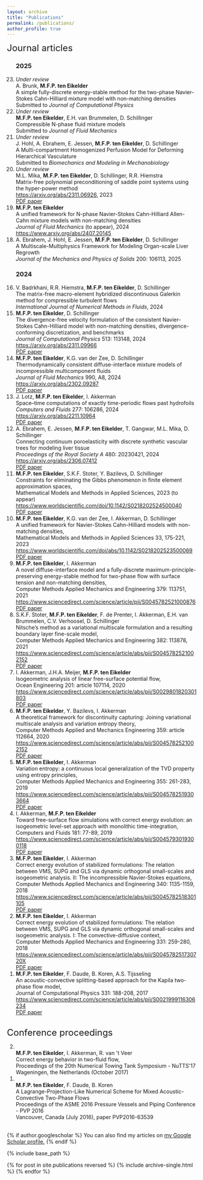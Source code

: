 ```yaml
---
layout: archive
title: "Publications"
permalink: /publications/
author_profile: true
---
```

<font size="5">  
    Journal articles
</font>
<ol reversed>        
<li style="list-style: none;"><h3>2025</h3></li>
   <li><i> Under review </i><br> A. Brunk, <b>M.F.P. ten Eikelder</b><br>
   A simple fully-discrete energy-stable method for the two-phase Navier-Stokes Cahn-Hilliard mixture model with non-matching densities<br>
   Submitted to <i>Journal of Computational Physics</i></li>
<li><i> Under review </i><br> <b>M.F.P. ten Eikelder</b>, E.H. van Brummelen, D. Schillinger <br>
   Compressible N-phase fluid mixture models<br>
   Submitted to <i>Journal of Fluid Mechanics</i></li>
   <li><i> Under review </i><br> J. Hohl, A. Ebrahem, E. Jessen, <b>M.F.P. ten Eikelder</b>, D. Schillinger<br>
   A Multi-compartment Homogenized Perfusion Model for Deforming Hierarchical Vasculature<br>
   Submitted to <i>Biomechanics and Modeling in Mechanobiology</i></li>
  <li><i> Under review </i><br> M.L. Mika, <b>M.F.P. ten Eikelder</b>, D. Schillinger, R.R. Hiemstra <br>
Matrix-free polynomial preconditioning of saddle point systems using the hyper-power method <br>
<a href="https://arxiv.org/abs/2311.06926">https://arxiv.org/abs/2311.06926</a>, 2023 <br>
<a href="http://marcoteneikelder.github.io/files/Mika_2023_arxiv.pdf">PDF paper</a></li>
<li><b>M.F.P. ten Eikelder</b><br>
   A unified framework for N-phase Navier-Stokes Cahn-Hilliard Allen-Cahn mixture models with non-matching densities<br>
   <i>Journal of Fluid Mechanics</i> (to appear), 2024<br>
   <a href="https://www.arxiv.org/abs/2407.20145">https://www.arxiv.org/abs/2407.20145</a></li>
<li>A. Ebrahem, J. Hohl, E. Jessen, <b>M.F.P. ten Eikelder</b>, D. Schillinger<br>
   A Multiscale-Multiphysics Framework for Modeling Organ-scale Liver Regrowth<br>
   <i>Journal of the Mechanics and Physics of Solids</i> 200: 106113, 2025</li>
<li style="list-style: none;"><h3>2024</h3></li>
<li>V. Badrkhani, R.R. Hiemstra, <b>M.F.P. ten Eikelder</b>, D. Schillinger<br>
   The matrix-free macro-element hybridized discontinuous Galerkin method for compressible turbulent flows<br>
   <i>International Journal of Numerical Methods in Fluids</i>, 2024</li>
  <li><b>M.F.P. ten Eikelder</b>, D. Schillinger<br>
   The divergence-free velocity formulation of the consistent Navier-Stokes Cahn-Hilliard model with non-matching densities, divergence-conforming discretization, and benchmarks<br>
   <i>Journal of Computational Physics</i> 513: 113148, 2024<br>
   <a href="https://arxiv.org/abs/2311.09966">https://arxiv.org/abs/2311.09966</a><br>
   <a href="http://marcoteneikelder.github.io/files/ten_Eikelder_2023_divNSCH_arxiv.pdf">PDF paper</a></li>
  <li><b>M.F.P. ten Eikelder</b>, K.G. van der Zee, D. Schillinger<br>
   Thermodynamically consistent diffuse-interface mixture models of incompressible multicomponent fluids<br>
   <i>Journal of Fluid Mechanics</i> 990, A8, 2024<br>
   <a href="https://arxiv.org/abs/2302.09287">https://arxiv.org/abs/2302.09287</a><br>
   <a href="http://marcoteneikelder.github.io/files/ten_Eikelder_2023_mix_arxiv.pdf">PDF paper</a></li>
   <li>J. Lotz, <b>M.F.P. ten Eikelder</b>, I. Akkerman<br>
   Space–time computations of exactly time-periodic flows past hydrofoils<br>
   <i>Computers and Fluids</i> 277: 106286, 2024<br>
   <a href="https://arxiv.org/abs/2211.10964">https://arxiv.org/abs/2211.10964</a><br>
   <a href="http://marcoteneikelder.github.io/files/Lotz_2022_arxiv.pdf">PDF paper</a></li>
  <li>A. Ebrahem, E. Jessen, <b>M.F.P. ten Eikelder</b>, T. Gangwar, M.L. Mika, D. Schillinger<br>
Connecting continuum poroelasticity with discrete synthetic vascular trees for modeling liver tissue<br>
   <i>Proceedings of the Royal Society A</i> 480: 20230421, 2024<br>
   <a href="https://arxiv.org/abs/2306.07412">https://arxiv.org/abs/2306.07412</a><br>
   <a href="http://marcoteneikelder.github.io/files/Ebrahem_2023_arxiv.pdf">PDF paper</a></li>
  <li><b>M.F.P. ten Eikelder</b>, S.K.F. Stoter, Y. Bazilevs, D. Schillinger <br>
Constraints for eliminating the Gibbs phenomenon in finite element approximation spaces, <br>
Mathematical Models and Methods in Applied Sciences, 2023 (to appear) <br>
<a href="https://www.worldscientific.com/doi/10.1142/S0218202524500040">https://www.worldscientific.com/doi/10.1142/S0218202524500040</a> <br>
<a href="http://marcoteneikelder.github.io/files/ten_Eikelder_2023_constraints_arxiv.pdf">PDF paper</a></li>
  <li><b>M.F.P. ten Eikelder</b>, K.G. van der Zee, I. Akkerman, D. Schillinger<br>
A unified framework for Navier-Stokes Cahn-Hilliard models with non-matching densities, <br>
Mathematical Models and Methods in Applied Sciences 33, 175-221, 2023 <br>
<a href="https://www.worldscientific.com/doi/abs/10.1142/S0218202523500069">https://www.worldscientific.com/doi/abs/10.1142/S0218202523500069</a> <br>
<a href="http://marcoteneikelder.github.io/files/ten_Eikelder_2023_NSCH_M3AS.pdf">PDF paper</a></li>
  <li><b>M.F.P. ten Eikelder</b>, I. Akkerman <br>
A novel diffuse-interface model and a fully-discrete maximum-principle-preserving energy-stable method for two-phase flow with
surface tension and non-matching densities,<br>
Computer Methods Applied Mechanics and Engineering 379: 113751, 2021<br>
<a href="https://www.sciencedirect.com/science/article/pii/S0045782521000876">https://www.sciencedirect.com/science/article/pii/S0045782521000876</a> <br>
<a href="http://marcoteneikelder.github.io/files/ten_Eikelder_2021_energyLS_arxiv.pdf">PDF paper</a></li>
  <li>S.K.F. Stoter, <b>M.F.P. ten Eikelder</b>, F. de Prenter, I. Akkerman, E.H. van Brummelen, C.V. Verhoosel, D. Schillinger <br>
Nitsche’s method as a variational multiscale formulation and a resulting boundary layer fine-scale model, <br>
Computer Methods Applied Mechanics and Engineering 382: 113878, 2021 <br>
<a href="https://www.sciencedirect.com/science/article/abs/pii/S0045782521002152">https://www.sciencedirect.com/science/article/abs/pii/S0045782521002152</a> <br>
<a href="http://marcoteneikelder.github.io/files/Stoter_2021_VMSNitsche_arxiv.pdf">PDF paper</a></li>
  <li>I. Akkerman, J.H.A. Meijer, <b>M.F.P. ten Eikelder</b> <br>
Isogeometric analysis of linear free-surface potential flow, <br>
Ocean Engineering 201: article 107114, 2020 <br>
<a href="https://www.sciencedirect.com/science/article/abs/pii/S0029801820301803">https://www.sciencedirect.com/science/article/abs/pii/S0029801820301803</a> <br>
<a href="http://marcoteneikelder.github.io/files/Akkerman_2020_IGApotflow_arxiv.pdf">PDF paper</a></li>
  <li><b>M.F.P. ten Eikelder</b>, Y. Bazilevs, I. Akkerman<br>
A theoretical framework for discontinuity capturing: Joining variational multiscale analysis and variation entropy
theory,<br>
Computer Methods Applied and Mechanics Engineering 359: article 112664, 2020 <br>
<a href="https://www.sciencedirect.com/science/article/abs/pii/S0045782519305493">https://www.sciencedirect.com/science/article/abs/pii/S0045782521002152</a> <br>
<a href="http://marcoteneikelder.github.io/files/ten_Eikelder_2020_VMSDC_CMAME.pdf">PDF paper</a></li>
  <li><b>M.F.P. ten Eikelder</b>, I. Akkerman <br>
Variation entropy: a continuous local generalization of the TVD property using entropy principles, <br>
Computer Methods Applied Mechanics and Engineering 355: 261-283, 2019 <br>
<a href="https://www.sciencedirect.com/science/article/abs/pii/S0045782519303664">https://www.sciencedirect.com/science/article/abs/pii/S0045782519303664</a> <br>
<a href="http://marcoteneikelder.github.io/files/ten_Eikelder_2019_VE_arxiv.pdf">PDF paper</a></li>
  <li>I. Akkerman, <b>M.F.P. ten Eikelder</b><br>
Toward free-surface flow simulations with correct energy evolution: an isogeometric level-set approach with monolithic time-integration,<br>
Computers and Fluids 181: 77-89, 2019 <br>
<a href="https://www.sciencedirect.com/science/article/abs/pii/S0045793019300118">https://www.sciencedirect.com/science/article/abs/pii/S0045793019300118</a> <br>
<a href="http://marcoteneikelder.github.io/files/Akkerman_2019_towardenergy_arxiv.pdf">PDF paper</a></li>
  <li><b>M.F.P. ten Eikelder</b>, I. Akkerman<br>
Correct energy evolution of stabilized formulations: The relation between VMS, SUPG and GLS via dynamic orthogonal small-scales and isogeometric analysis. II: The incompressible Navier-Stokes equations,<br>
Computer Methods Applied Mechanics and Engineering 340: 1135-1159, 2018 <br>
<a href="https://www.sciencedirect.com/science/article/abs/pii/S0045782518301105">https://www.sciencedirect.com/science/article/abs/pii/S0045782518301105</a> <br>
<a href="http://marcoteneikelder.github.io/files/ten_Eikelder_2018_energyNS_arxiv.pdf">PDF paper</a></li>
  <li><b>M.F.P. ten Eikelder</b>, I. Akkerman <br>
Correct energy evolution of stabilized formulations: The relation between VMS, SUPG and GLS via dynamic orthogonal small-scales and isogeometric analysis. I: The convective-diffusive context, <br>
Computer Methods Applied Mechanics and Engineering 331: 259-280, 2018 <br>
<a href="https://www.sciencedirect.com/science/article/abs/pii/S004578251730720X">https://www.sciencedirect.com/science/article/abs/pii/S004578251730720X</a> <br>
<a href="http://marcoteneikelder.github.io/files/ten_Eikelder_2018_energyCD_arxiv.pdf">PDF paper</a></li>
  <li><b>M.F.P. ten Eikelder</b>, F. Daude, B. Koren, A.S. Tijsseling <br>
An acoustic-convective splitting-based approach for the Kapila two-phase flow model, <br>
Journal of Computational Physics 331: 188-208, 2017 <br>
<a href="https://www.sciencedirect.com/science/article/abs/pii/S0021999116306234">https://www.sciencedirect.com/science/article/abs/pii/S0021999116306234</a> <br>
<a href="http://marcoteneikelder.github.io/files/ten_Eikelder_2016_arxiv.pdf">PDF paper</a></li>
</ol>
<br>
<font size="5">  
    Conference proceedings
</font>
<ol reversed>
   <li><br> <b>M.F.P. ten Eikelder</b>, I. Akkerman, R. van 't Veer <br>
Correct energy behavior in two-fluid flow, <br>
Proceedings of the 20th Numerical Towing Tank Symposium - NuTTS'17 <br>
Wageningen, the Netherlands (October 2017) <br>
   </li>
   <li><br> <b>M.F.P. ten Eikelder</b>, F. Daude, B. Koren <br>
A Lagrange-Projection-Like Numerical Scheme for Mixed Acoustic-Convective Two-Phase Flows <br>
Proceedings of the ASME 2016 Pressure Vessels and Piping Conference - PVP 2016 <br>
Vancouver, Canada (July 2016), paper PVP2016-63539 <br>
   </li>
</ol>
<br>
{% if author.googlescholar %}
  You can also find my articles on <u><a href="{{author.googlescholar}}">my Google Scholar profile</a>.</u>
{% endif %}

{% include base_path %}

{% for post in site.publications reversed %}
  {% include archive-single.html %}
{% endfor %}
